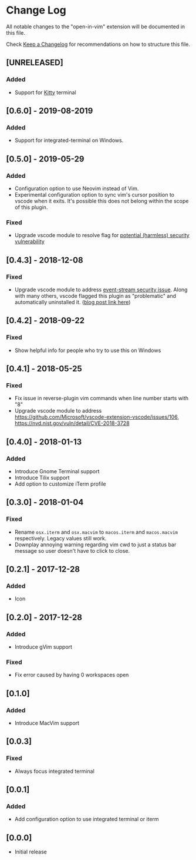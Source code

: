 # Change Log
All notable changes to the "open-in-vim" extension will be documented in this file.

Check [Keep a Changelog](http://keepachangelog.com/) for recommendations on how to structure this file.

## [UNRELEASED]
### Added
- Support for [Kitty](https://sw.kovidgoyal.net/kitty/) terminal

## [0.6.0] - 2019-08-2019
### Added
- Support for integrated-terminal on Windows.

## [0.5.0] - 2019-05-29
### Added
- Configuration option to use Neovim instead of Vim.
- Experimental configuration option to sync vim's cursor position to vscode
  when it exits. It's possible this does not belong within the scope of this
  plugin.

### Fixed
- Upgrade vscode module to resolve flag for [potential (harmless) security
  vulnerability](https://nvd.nist.gov/vuln/detail/CVE-2018-20834)

## [0.4.3] - 2018-12-08
### Fixed
- Upgrade vscode module to address [event-stream security
  issue](https://github.com/dominictarr/event-stream/issues/116). Along with
  many others, vscode flagged this plugin as "problematic" and automatically
  uninstalled it. ([blog post link
  here](https://code.visualstudio.com/blogs/2018/11/26/event-stream))

## [0.4.2] - 2018-09-22
### Fixed
- Show helpful info for people who try to use this on Windows

## [0.4.1] - 2018-05-25
### Fixed
- Fix issue in reverse-plugin vim commands when line number starts with "8"
- Upgrade vscode module to address https://github.com/Microsoft/vscode-extension-vscode/issues/106, https://nvd.nist.gov/vuln/detail/CVE-2018-3728

## [0.4.0] - 2018-01-13
### Added
- Introduce Gnome Terminal support
- Introduce Tilix support
- Add option to customize iTerm profile

## [0.3.0] - 2018-01-04
### Fixed
- Rename `osx.iterm` and `osx.macvim` to `macos.iterm` and `macos.macvim` respectively. Legacy values still work.
- Downplay annoying warning regarding vim cwd to just a status bar message so user doesn't have to click to close.

## [0.2.1] - 2017-12-28
### Added
- Icon

## [0.2.0] - 2017-12-28
### Added
- Introduce gVim support

### Fixed
- Fix error caused by having 0 workspaces open

## [0.1.0]
### Added
- Introduce MacVim support

## [0.0.3]
### Fixed
- Always focus integrated terminal

## [0.0.1]
### Added
- Add configuration option to use integrated terminal or iterm

## [0.0.0]
- Initial release
